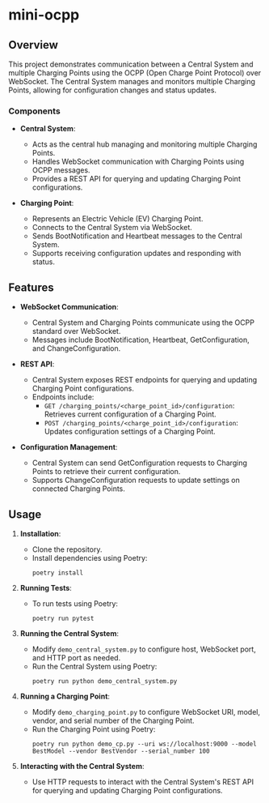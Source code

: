 # mini-ocpp

## Overview

This project demonstrates communication between a Central System and multiple Charging Points using the OCPP (Open Charge Point Protocol) over WebSocket. The Central System manages and monitors multiple Charging Points, allowing for configuration changes and status updates.

### Components

- **Central System**: 
  - Acts as the central hub managing and monitoring multiple Charging Points.
  - Handles WebSocket communication with Charging Points using OCPP messages.
  - Provides a REST API for querying and updating Charging Point configurations.

- **Charging Point**:
  - Represents an Electric Vehicle (EV) Charging Point.
  - Connects to the Central System via WebSocket.
  - Sends BootNotification and Heartbeat messages to the Central System.
  - Supports receiving configuration updates and responding with status.

## Features

- **WebSocket Communication**: 
  - Central System and Charging Points communicate using the OCPP standard over WebSocket.
  - Messages include BootNotification, Heartbeat, GetConfiguration, and ChangeConfiguration.

- **REST API**:
  - Central System exposes REST endpoints for querying and updating Charging Point configurations.
  - Endpoints include:
    - `GET /charging_points/<charge_point_id>/configuration`: Retrieves current configuration of a Charging Point.
    - `POST /charging_points/<charge_point_id>/configuration`: Updates configuration settings of a Charging Point.

- **Configuration Management**:
  - Central System can send GetConfiguration requests to Charging Points to retrieve their current configuration.
  - Supports ChangeConfiguration requests to update settings on connected Charging Points.

## Usage

1. **Installation**:
   - Clone the repository.
   - Install dependencies using Poetry:
     ```
     poetry install
     ```

2. **Running Tests**:
   - To run tests using Poetry:
     ```
     poetry run pytest
     ```

3. **Running the Central System**:
   - Modify `demo_central_system.py` to configure host, WebSocket port, and HTTP port as needed.
   - Run the Central System using Poetry:
     ```
     poetry run python demo_central_system.py
     ```

4. **Running a Charging Point**:
   - Modify `demo_charging_point.py` to configure WebSocket URI, model, vendor, and serial number of the Charging Point.
   - Run the Charging Point using Poetry:
     ```
     poetry run python demo_cp.py --uri ws://localhost:9000 --model BestModel --vendor BestVendor --serial_number 100
     ```

5. **Interacting with the Central System**:
   - Use HTTP requests to interact with the Central System's REST API for querying and updating Charging Point configurations.

